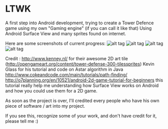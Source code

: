 # LTWK
A first step into Android development, trying to create a Tower Defence game using my own "Gaming engine" (if you can call it like that)
Using Android Surface View and many sprites found on internet.

Here are some screenshots of current progress:
![alt tag](https://cloud.githubusercontent.com/assets/17689495/19559867/670962c2-9704-11e6-9065-0e9c9627557e.png)
![alt tag](https://cloud.githubusercontent.com/assets/17689495/19560377/d9d9f68e-9706-11e6-8ea6-774aeb2d6bc1.png)
![alt tag](https://cloud.githubusercontent.com/assets/17689495/22139617/1f76e7ac-df22-11e6-9ed9-f6a45aa6674b.png)
![alt tag](https://cloud.githubusercontent.com/assets/17689495/22139619/2248c66c-df22-11e6-8ea3-5fe534dbedb0.png)



Credit :
http://www.kenney.nl/ for their awesome 2D art tile (http://opengameart.org/content/tower-defense-300-tilessprites)
Kevin Glass for his tutorial and code on Astar algorithm in Java http://www.cokeandcode.com/main/tutorials/path-finding/
http://o7planning.org/en/10521/android-2d-game-tutorial-for-beginners this tutorial really help me understanding how Surface View works on Android and how you could use them for a 2D game.

As soon as the project is over, I'll credited every people who have his own piece of software / art into my project.

If you see this, recognize some of your work, and don't have credit for it, please tell me :)
